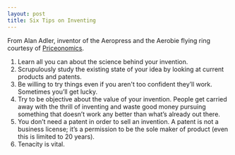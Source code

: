 ```yaml
---
layout: post
title: Six Tips on Inventing
---
```

From Alan Adler, inventor of the Aeropress and the Aerobie flying ring courtesy of [Priceonomics](https://priceonomics.com/the-invention-of-the-aeropress/).

1. Learn all you can about the science behind your invention.
2. Scrupulously study the existing state of your idea by looking at current products and patents.
3. Be willing to try things even if you aren't too confident they’ll work. Sometimes you’ll get lucky.
4. Try to be objective about the value of your invention. People get carried away with the thrill of inventing and waste good money pursuing something that doesn’t work any better than what’s already out there.
5. You don’t need a patent in order to sell an invention. A patent is not a business license; it’s a permission to be the sole maker of product (even this is limited to 20 years).
6. Tenacity is vital.

